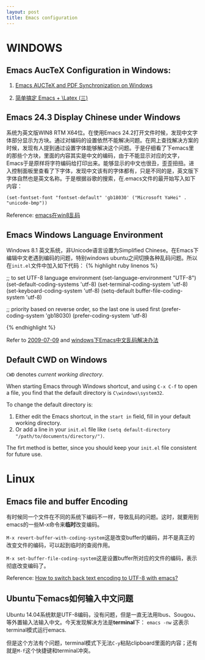 ```yaml
---
layout: post
title: Emacs configuration
---
```


# WINDOWS

## Emacs AucTeX Configuration in Windows:
1. [Emacs AUCTeX and PDF Synchronization on Windows](http://www.barik.net/archive/2012/07/18/154432/)

2. [简单搞定 Emacs + \Latex (三)](http://blog.csdn.net/nangnang/article/details/19234853)

## Emacs 24.3 Display Chinese under Windows

系统为英文版WIN8 RTM X64位。在使用Emacs 24.2打开文件时候，发现中文字体部分显示为方块。通过对编码的设置依然不能解决问题。在网上查找解决方案的时候，发现有人提到通过设置字体能够解决这个问题。于是仔细看了下emacs里的那些个方块，里面的内容其实是中文的编码，由于不能显示对应的文字，Emacs于是原样将字符编码给打印出来。能够显示的中文也很丑，歪歪扭扭。进入控制面板里查看了下字体，发现中文该有的字体都有，只是不同的是，英文版下字体自然也是英文名称。于是根据谷歌的搜索，在.emacs文件的最开始写入如下内容：

`(set-fontset-font "fontset-default" 'gb18030' ("Microsoft YaHei" . "unicode-bmp"))`

Reference: [emacs在win8乱码](http://blog.csdn.net/qianchenglenger/article/details/10950769)

## Emacs Windows Language Environment
Windows 8.1 英文系统，非Unicode语言设置为Simplified Chinese。在Emacs下编辑中文老遇到编码的问题，特别windows ubuntu之间切换各种乱码问题。所以在`init.el`文件中加入如下代码：
{% highlight ruby linenos %}

;; to set UTF-8 language environment
(set-language-environment "UTF-8")
(set-default-coding-systems 'utf-8)
(set-terminal-coding-system 'utf-8)
(set-keyboard-coding-system 'utf-8)
(setq-default buffer-file-coding-system 'utf-8)

;; priority based on reverse order, so the last one is used first
(prefer-coding-system 'gb18030)
(prefer-coding-system 'utf-8)

{% endhighlight %}

Refer to [2009-07-09](http://masutaka.net/chalow/2009-07-09-1.html) and [windows下Emacs中文乱码解决办法](http://blog.csdn.net/sanwu2010/article/details/23994977)

## Default CWD on Windows

`CWD` denotes *current working directory*.

When starting Emacs through Windows shortcut, and using `C-x C-f` to open a file, you find that the default directory is `C\windows\system32`.

To change the default directory is:

1. Either edit the Emacs shortcut, in the `start in` field, fill in your default working directory.
2. Or add a line in your `init.el` file like `(setq default-directory "/path/to/documents/directory/")`.

The firt method is better, since you should keep your `init.el` file consistent for future use.

# Linux

## Emacs file and buffer Encoding

有时候同一个文件在不同的系统下编码不一样，导致乱码的问题。这时，就要用到emacs的一些M-x命令来**临时**改变编码。

`M-x revert-buffer-with-coding-system`这是改变buffer的编码，并不是真正的改变文件的编码，可以起到临时的查阅作用。

`M-x set-buffer-file-coding-system`这是设置buffer所对应的文件的编码，表示彻底改变编码了。

Reference: [How to switch back text encoding to UTF-8 with emacs?](http://superuser.com/questions/549497/how-to-switch-back-text-encoding-to-utf-8-with-emacs)

## Ubuntu下emacs如何输入中文问题

Ubuntu 14.04系统默是UTF-8编码，没有问题，但是一直无法用Ibus、Sougou、等外置输入法输入中文。今天发现解决方法是**terminal**下：
	`emacs -nw`
这表示terminal模式运行emacs.

但是这个方法有个问题，terminal模式下无法`C-y`粘贴clipboard里面的内容；还有就是`M-f`这个快捷键和terminal冲突。

